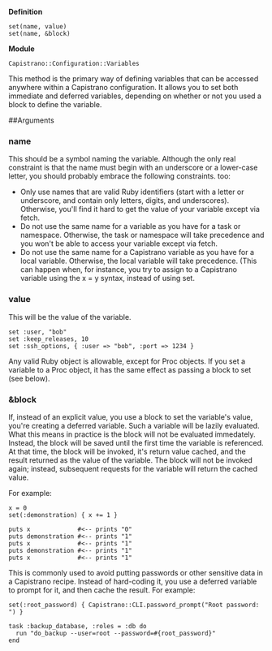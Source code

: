 **Definition**

    set(name, value) 
    set(name, &block) 

**Module**

    Capistrano::Configuration::Variables 

This method is the primary way of defining variables that can be accessed anywhere within a Capistrano configuration. It allows you to set both immediate and deferred variables, depending on whether or not you used a block to define the variable.

##Arguments

### name

This should be a symbol naming the variable. Although the only real constraint is that the name must begin with an underscore or a lower-case letter, you should probably embrace the following constraints. too:

* Only use names that are valid Ruby identifiers (start with a letter or underscore, and contain only letters, digits, and underscores). Otherwise, you'll find it hard to get the value of your variable except via fetch.
* Do not use the same name for a variable as you have for a task or namespace. Otherwise, the task or namespace will take precedence and you won't be able to access your variable except via fetch.
* Do not use the same name for a Capistrano variable as you have for a local variable. Otherwise, the local variable will take precedence. (This can happen when, for instance, you try to assign to a Capistrano variable using the x = y syntax, instead of using set. 

### value

This will be the value of the variable.

    set :user, "bob"
    set :keep_releases, 10
    set :ssh_options, { :user => "bob", :port => 1234 }

Any valid Ruby object is allowable, except for Proc objects. If you set a variable to a Proc object, it has the same effect as passing a block to set (see below).

### &block

If, instead of an explicit value, you use a block to set the variable's value, you're creating a deferred variable. Such a variable will be lazily evaluated. What this means in practice is the block will not be evaluated immedately. Instead, the block will be saved until the first time the variable is referenced. At that time, the block will be invoked, it's return value cached, and the result returned as the value of the variable. The block will not be invoked again; instead, subsequent requests for the variable will return the cached value.

For example:

    x = 0
    set(:demonstration) { x += 1 }
    
    puts x             #<-- prints "0"
    puts demonstration #<-- prints "1"
    puts x             #<-- prints "1"
    puts demonstration #<-- prints "1"
    puts x             #<-- prints "1"

This is commonly used to avoid putting passwords or other sensitive data in a Capistrano recipe. Instead of hard-coding it, you use a deferred variable to prompt for it, and then cache the result. For example:

    set(:root_password) { Capistrano::CLI.password_prompt("Root password: ") }
    
    task :backup_database, :roles = :db do
      run "do_backup --user=root --password=#{root_password}"
    end
